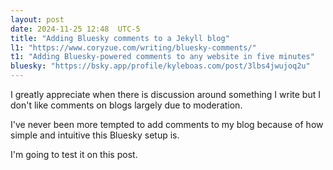```yaml
---
layout: post
date: 2024-11-25 12:48  UTC-5
title: "Adding Bluesky comments to a Jekyll blog"
l1: "https://www.coryzue.com/writing/bluesky-comments/"
t1: "Adding Bluesky-powered comments to any website in five minutes"
bluesky: "https://bsky.app/profile/kyleboas.com/post/3lbs4jwujoq2u"
---
```


I greatly appreciate when there is discussion around something I write but I don't like comments on blogs largely due to moderation. 

I've never been more tempted to add comments to my blog because of how simple and intuitive this Bluesky setup is.

I'm going to test it on this post.

<script>
  document.addEventListener('DOMContentLoaded', function() {
    const uri = 'https://bsky.app/profile/kyleboas.com/post/3lbs4jwujoq2u';
    if (uri) {
      initBlueskyComments('bluesky-comments', uri);
    } 
  });
</script>

<script src="https://unpkg.com/react@18/umd/react.production.min.js"></script>
<script src="https://unpkg.com/react-dom@18/umd/react-dom.production.min.js"></script>
<script src="https://unpkg.com/bluesky-comments@0.3.0/dist/bluesky-comments.umd.js"></script>